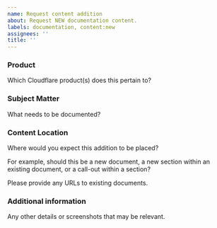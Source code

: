 ```yaml
---
name: Request content addition
about: Request NEW documentation content.
labels: documentation, content:new
assignees: ''
title: ''
---
```


### Product

Which Cloudflare product(s) does this pertain to?

### Subject Matter

What needs to be documented?

### Content Location

Where would you expect this addition to be placed?

For example, should this be a new document, a new section within an existing document, or a call-out within a section?

Please provide any URLs to existing documents.

### Additional information

Any other details or screenshots that may be relevant.
